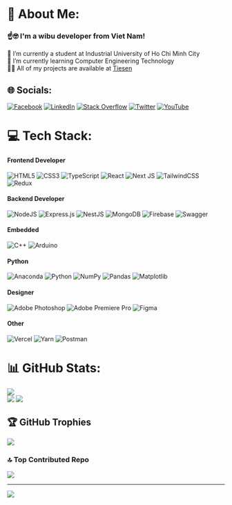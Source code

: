 # 💫 About Me: 
### ☝️🤓 I'm a wibu developer from Viet Nam!
🔭 I’m currently a student at Industrial University of Ho Chi Minh City<br>
🌱 I’m currently learning Computer Engineering Technology<br>
👨‍💻 All of my projects are available at [Tiesen](https://tiesen.id.vn/)


## 🌐 Socials:
 [![Facebook](https://img.shields.io/badge/Facebook-%231877F2.svg?logo=Facebook&logoColor=white)](https://facebook.com/tiesen243) [![LinkedIn](https://img.shields.io/badge/LinkedIn-%230077B5.svg?logo=linkedin&logoColor=white)](https://linkedin.com/in/tiesen243) [![Stack Overflow](https://img.shields.io/badge/-Stackoverflow-FE7A16?logo=stack-overflow&logoColor=white)](https://stackoverflow.com/users/21715095)  [![Twitter](https://img.shields.io/badge/Twitter-%231DA1F2.svg?logo=Twitter&logoColor=white)](https://twitter.com/tiesen243) [![YouTube](https://img.shields.io/badge/YouTube-%23FF0000.svg?logo=YouTube&logoColor=white)](https://youtube.com/@tiesen243) 

# 💻 Tech Stack:
#### Frontend Developer 
![HTML5](https://img.shields.io/badge/html5-%23E34F26.svg?style=flat-square&logo=html5&logoColor=white) ![CSS3](https://img.shields.io/badge/css3-%231572B6.svg?style=flat-square&logo=css3&logoColor=white) ![TypeScript](https://img.shields.io/badge/typescript-%23007ACC.svg?style=flat-square&logo=typescript&logoColor=white) ![React](https://img.shields.io/badge/react-%2320232a.svg?style=flat-square&logo=react&logoColor=%2361DAFB) ![Next JS](https://img.shields.io/badge/Next-black?style=flat-square&logo=next.js&logoColor=white) ![TailwindCSS](https://img.shields.io/badge/tailwindcss-%2338B2AC.svg?style=flat-square&logo=tailwind-css&logoColor=white) ![Redux](https://img.shields.io/badge/redux-%23593d88.svg?style=flat-square&logo=redux&logoColor=white) 
#### Backend Developer 
![NodeJS](https://img.shields.io/badge/node.js-6DA55F?style=flat-square&logo=node.js&logoColor=white) ![Express.js](https://img.shields.io/badge/express.js-%23404d59.svg?style=flat-square&logo=express&logoColor=%2361DAFB) ![NestJS](https://img.shields.io/badge/nestjs-%23E0234E.svg?style=flat-square&logo=nestjs&logoColor=white) ![MongoDB](https://img.shields.io/badge/MongoDB-%234ea94b.svg?style=flat-square&logo=mongodb&logoColor=white) ![Firebase](https://img.shields.io/badge/firebase-%23039BE5.svg?style=flat-square&logo=firebase) ![Swagger](https://img.shields.io/badge/-Swagger-%23Clojure?style=flat-square&logo=swagger&logoColor=white) 
#### Embedded
![C++](https://img.shields.io/badge/c++-%2300599C.svg?style=flat-square&logo=c%2B%2B&logoColor=white) 
![Arduino](https://img.shields.io/badge/-Arduino-00979D?style=flat-square&logo=Arduino&logoColor=white)
#### Python
![Anaconda](https://img.shields.io/badge/Anaconda-%2344A833.svg?style=flat-square&logo=anaconda&logoColor=white)  ![Python](https://img.shields.io/badge/python-3670A0?style=flat-square&logo=python&logoColor=ffdd54) ![NumPy](https://img.shields.io/badge/numpy-%23013243.svg?style=flat-square&logo=numpy&logoColor=white) ![Pandas](https://img.shields.io/badge/pandas-%23150458.svg?style=flat-square&logo=pandas&logoColor=white) ![Matplotlib](https://img.shields.io/badge/Matplotlib-%23ffffff.svg?style=flat-square&logo=Matplotlib&logoColor=black)
#### Designer
![Adobe Photoshop](https://img.shields.io/badge/adobephotoshop-%2331A8FF.svg?style=flat-square&logo=adobephotoshop&logoColor=white) ![Adobe Premiere Pro](https://img.shields.io/badge/Adobe%20Premiere%20Pro-9999FF.svg?style=flat-square&logo=Adobe%20Premiere%20Pro&logoColor=white) ![Figma](https://img.shields.io/badge/figma-%23F24E1E.svg?style=flat-square&logo=figma&logoColor=white) 
#### Other
 ![Vercel](https://img.shields.io/badge/vercel-%23000000.svg?style=flat-square&logo=vercel&logoColor=white) ![Yarn](https://img.shields.io/badge/yarn-%232C8EBB.svg?style=flat-square&logo=yarn&logoColor=white) ![Postman](https://img.shields.io/badge/Postman-FF6C37?style=flat-square&logo=postman&logoColor=white)
# 📊 GitHub Stats:
![](https://github-readme-stats.vercel.app/api/top-langs/?username=tiesen243&theme=darcula&hide_border=true&include_all_commits=true&count_private=false&layout=compact)<br>
![](https://github-readme-stats.vercel.app/api?username=tiesen243&theme=darcula&hide_border=true&include_all_commits=true&count_private=false) 
![](https://github-readme-streak-stats.herokuapp.com/?user=tiesen243&theme=darcula&hide_border=true)


## 🏆 GitHub Trophies
![](https://github-profile-trophy.vercel.app/?username=tiesen243&theme=dracula&no-frame=true&no-bg=true&margin-w=4)

### 🔝 Top Contributed Repo
![](https://github-contributor-stats.vercel.app/api?username=tiesen243&limit=5&theme=dracula&combine_all_yearly_contributions=true) 

---
[![](https://visitcount.itsvg.in/api?id=tiesen243&icon=2&color=1)](https://visitcount.itsvg.in)

<!-- Proudly created with GPRM ( https://gprm.itsvg.in ) -->
